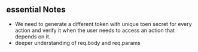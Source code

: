 ## essential Notes

- We need to generate a different token with unique toen secret for every action and verify it when the user needs to access an action that depends on it.
- deeper understanding of req.body and req.params
